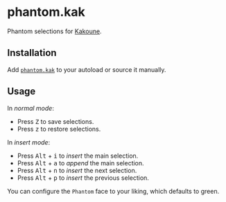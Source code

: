 # phantom.kak

Phantom selections for [Kakoune].

## Installation

Add [`phantom.kak`](rc/phantom.kak) to your autoload or source it manually.

## Usage

In _normal mode_:

- Press <kbd>Z</kbd> to save selections.
- Press <kbd>z</kbd> to restore selections.

In _insert mode_:

- Press <kbd>Alt</kbd> + <kbd>i</kbd> to _insert_ the main selection.
- Press <kbd>Alt</kbd> + <kbd>a</kbd> to _append_ the main selection.
- Press <kbd>Alt</kbd> + <kbd>n</kbd> to _insert_ the next selection.
- Press <kbd>Alt</kbd> + <kbd>p</kbd> to _insert_ the previous selection.

You can configure the `Phantom` face to your liking, which defaults to green.

[Kakoune]: https://kakoune.org
